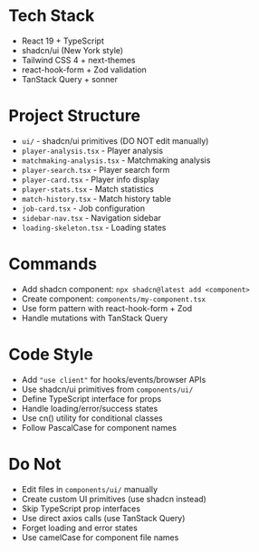 # Tech Stack

- React 19 + TypeScript
- shadcn/ui (New York style)
- Tailwind CSS 4 + next-themes
- react-hook-form + Zod validation
- TanStack Query + sonner

# Project Structure

- `ui/` - shadcn/ui primitives (DO NOT edit manually)
- `player-analysis.tsx` - Player analysis
- `matchmaking-analysis.tsx` - Matchmaking analysis
- `player-search.tsx` - Player search form
- `player-card.tsx` - Player info display
- `player-stats.tsx` - Match statistics
- `match-history.tsx` - Match history table
- `job-card.tsx` - Job configuration
- `sidebar-nav.tsx` - Navigation sidebar
- `loading-skeleton.tsx` - Loading states

# Commands

- Add shadcn component: `npx shadcn@latest add <component>`
- Create component: `components/my-component.tsx`
- Use form pattern with react-hook-form + Zod
- Handle mutations with TanStack Query

# Code Style

- Add `"use client"` for hooks/events/browser APIs
- Use shadcn/ui primitives from `components/ui/`
- Define TypeScript interface for props
- Handle loading/error/success states
- Use cn() utility for conditional classes
- Follow PascalCase for component names

# Do Not

- Edit files in `components/ui/` manually
- Create custom UI primitives (use shadcn instead)
- Skip TypeScript prop interfaces
- Use direct axios calls (use TanStack Query)
- Forget loading and error states
- Use camelCase for component file names
